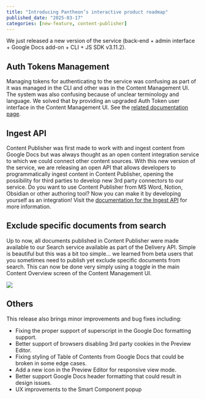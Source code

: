 ```yaml
---
title: "Introducing Pantheon’s interactive product roadmap"
published_date: "2025-03-17"
categories: [new-feature, content-publisher]
---
```

We just released a new version of the service (back-end + admin interface + Google Docs add-on + CLI + JS SDK v3.11.2). 

## Auth Tokens Management


Managing tokens for authenticating to the service was confusing as part of it was managed in the CLI and other was in the Content Management UI. The system was also confusing because of unclear terminology and language. We solved that by providing an upgraded Auth Token user interface in the Content Management UI. See the [related documentation page](https://pcc.pantheon.io/docs/authentication-tokens).

## Ingest API

Content Publisher was first made to work with and ingest content from Google Docs but was always thought as an open content integration service to which we could connect other content sources. With this new version of the service, we are releasing an open API that allows developers to programmatically ingest content in Content Publisher, opening the possibility for third parties to develop new 3rd party connectors to our service. Do you want to use Content Publisher from MS Word, Notion, Obsidian or other authoring tool? Now you can make it by developing yourself as an integration! Visit the [documentation for the Ingest API](https://pcc.pantheon.io/docs/api/pantheoncloud/document/12AfF1OfXxp54qDPqM08k3A_KaTIn_acY9-CF2RG36sE) for more information.

## Exclude specific documents from search

Up to now, all documents published in Content Publisher were made available to our Search service available as part of the Delivery API. Simple is beautiful but this was a bit too simple… we learned from beta users that you sometimes need to publish yet exclude specific documents from search. This can now be done very simply using a toggle in the main Content Overview screen of the Content Management UI.

![](https://cdn.prod.pcc.pantheon.io/bXl9A4Dif2o3vA4YetBQ/3yDXZYC6xLKwFnH4I02F)

## Others

This release also brings minor improvements and bug fixes including:
-   Fixing the proper support of superscript in the Google Doc formatting support.
-   Better support of browsers disabling 3rd party cookies in the Preview Editor.
-   Fixing styling of Table of Contents from Google Docs that could be broken in some edge cases.
-   Add a new icon in the Preview Editor for responsive view mode.
-   Better support Google Docs header formatting that could result in design issues.
-   UX improvements to the Smart Component popup
